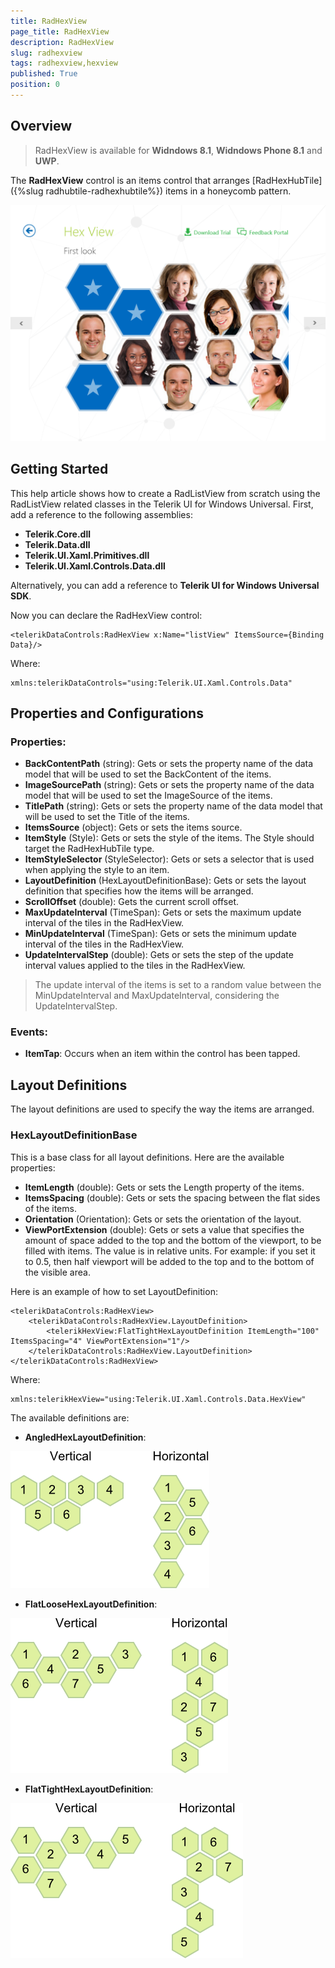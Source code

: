 ```yaml
---
title: RadHexView
page_title: RadHexView
description: RadHexView
slug: radhexview
tags: radhexview,hexview
published: True
position: 0
---
```


## Overview

> RadHexView is available for **Widndows 8.1**, **Widndows Phone 8.1** and **UWP**.

The **RadHexView** control is an items control that arranges [RadHexHubTile]({%slug radhubtile-radhexhubtile%}) items in a honeycomb pattern.

![](images/hexview-sample.png)

## Getting Started

This help article shows how to create a RadListView from scratch using the RadListView related classes in the Telerik UI for Windows Universal. First, add a reference to the following assemblies:

* **Telerik.Core.dll**
* **Telerik.Data.dll**
* **Telerik.UI.Xaml.Primitives.dll**
* **Telerik.UI.Xaml.Controls.Data.dll**

Alternatively, you can add a reference to **Telerik UI for Windows Universal SDK**.

Now you can declare the RadHexView control:

	<telerikDataControls:RadHexView x:Name="listView" ItemsSource={Binding Data}/>

Where:

	xmlns:telerikDataControls="using:Telerik.UI.Xaml.Controls.Data"

## Properties and Configurations

### Properties:

* **BackContentPath** (string): Gets or sets the property name of the data model that will be used to set the BackContent of the items. 
* **ImageSourcePath** (string): Gets or sets the property name of the data model that will be used to set the ImageSource of the items.
* **TitlePath** (string): Gets or sets the property name of the data model that will be used to set the Title of the items. 
* **ItemsSource** (object): Gets or sets the items source.
* **ItemStyle** (Style): Gets or sets the style of the items. The Style should target the RadHexHubTile type.
* **ItemStyleSelector** (StyleSelector): Gets or sets a selector that is used when applying the style to an item.
* **LayoutDefinition** (HexLayoutDefinitionBase): Gets or sets the layout definition that specifies how the items will be arranged.
* **ScrollOffset** (double): Gets the current scroll offset.
* **MaxUpdateInterval** (TimeSpan): Gets or sets the maximum update interval of the tiles in the RadHexView.
* **MinUpdateInterval** (TimeSpan): Gets or sets the minimum update interval of the tiles in the RadHexView.
* **UpdateIntervalStep** (double): Gets or sets the step of the update interval values applied to the tiles in the RadHexView.

>The update interval of the items is set to a random value between the MinUpdateInterval and MaxUpdateInterval, considering the UpdateIntervalStep.

### Events:

* **ItemTap**: Occurs when an item within the control has been tapped.

## Layout Definitions

The layout definitions are used to specify the way the items are arranged.

### HexLayoutDefinitionBase

This is a base class for all layout definitions. Here are the available properties:

* **ItemLength** (double): Gets or sets the Length property of the items.
* **ItemsSpacing** (double): Gets or sets the spacing between the flat sides of the items.
* **Orientation** (Orientation): Gets or sets the orientation of the layout.
* **ViewPortExtension** (double): Gets or sets a value that specifies the amount of space added to the top and the bottom of the viewport, to be filled with items. The value is in relative units. For example: if you set it to 0.5, then half viewport will be added to the top and to the bottom of the visible area.

Here is an example of how to set LayoutDefinition:

	<telerikDataControls:RadHexView>
	    <telerikDataControls:RadHexView.LayoutDefinition>
	        <telerikHexView:FlatTightHexLayoutDefinition ItemLength="100" ItemsSpacing="4" ViewPortExtension="1"/>
	    </telerikDataControls:RadHexView.LayoutDefinition>
	</telerikDataControls:RadHexView>

Where:

	xmlns:telerikHexView="using:Telerik.UI.Xaml.Controls.Data.HexView"

The available definitions are:

* **AngledHexLayoutDefinition**:

![](images/angled.png)

* **FlatLooseHexLayoutDefinition**:  

![](images/flat-loose.png)

* **FlatTightHexLayoutDefinition**:

![](images/flat-tight.png)
